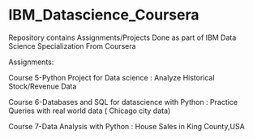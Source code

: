 # IBM_Datascience_Coursera
Repository contains Assignments/Projects Done as part of IBM Data Science Specialization From Coursera

Assignments:

Course 5-Python Project for Data science : Analyze Historical Stock/Revenue Data

Course 6-Databases and SQL for datascience with Python : Practice Queries with real world data ( Chicago city data)

Course 7-Data Analysis with Python : House Sales in King County,USA
